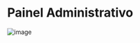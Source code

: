 # Painel Administrativo

![image](https://user-images.githubusercontent.com/111538840/236337487-854f792a-dd94-4288-a227-262342fc8fe4.png)
